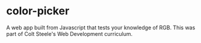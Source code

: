 # color-picker
A web app built from Javascript that tests your knowledge of RGB. This was part of Colt Steele's Web Development curriculum.
